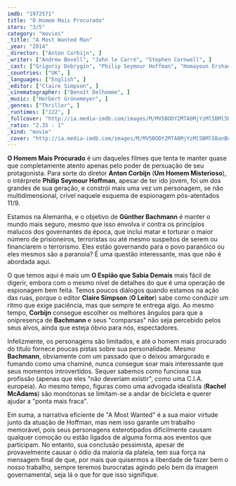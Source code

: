 ```yaml
---
imdb: "1972571"
title: "O Homem Mais Procurado"
stars: "3/5"
category: "movies"
_title: "A Most Wanted Man"
_year: "2014"
_director: ["Anton Corbijn", ]
_writer: ["Andrew Bovell", "John le Carré", "Stephen Cornwell", ]
_cast: ["Grigoriy Dobrygin", "Philip Seymour Hoffman", "Homayoun Ershadi", "Mehdi Dehbi", "Neil Malik Abdullah", "Nina Hoss", "Daniel Brühl", "Vicky Krieps", "Kostja Ullmann", ]
_countries: ["UK", ]
_languages: ["English", ]
_editor: ["Claire Simpson", ]
_cinematographer: ["Benoît Delhomme", ]
_music: ["Herbert Grönemeyer", ]
_genres: ["Thriller", ]
_runtimes: ["122", ]
_fullcover: "http://ia.media-imdb.com/images/M/MV5BODY2MTA0MjYzMl5BMl5BanBnXkFtZTgwOTE3NzE4MTE@.jpg"
_ratio: "2.35 : 1"
_kind: "movie"
_cover: "http://ia.media-imdb.com/images/M/MV5BODY2MTA0MjYzMl5BMl5BanBnXkFtZTgwOTE3NzE4MTE@._V1._SX94_SY140_.jpg"
---
```

__O Homem Mais Procurado__ é um daqueles filmes que tenta te manter quase que completamente atento apenas pelo poder de persuação de seu protagonista. Para sorte do diretor __Anton Corbijn__ (__Um Homem Misterioso__), o intérprete __Philip Seymour Hoffman__, apesar de ter ido jovem, foi um dos grandes de sua geração, e constrói mais uma vez um personagem, se não multidimensional, crível naquele esquema de espionagem pós-atentados 11/9.

Estamos na Alemanha, e o objetivo de __Günther Bachmann__ é manter o mundo mais seguro, mesmo que isso envolva ir contra os princípios malucos dos governantes da época, que inclui matar e torturar o maior número de prisioneiros, terroristas ou até mesmo suspeitos de serem ou financiarem o terrorismo. Eles estão governando para o povo paranóico ou eles mesmos são a paranoia? É uma questão interessante, mas que não é abordada aqui.

O que temos aqui é mais um __O Espião que Sabia Demais__ mais fácil de digerir, embora com o mesmo nível de detalhes do que é uma operação de espionagem bem feita. Temos poucos diálogos quando estamos na ação das ruas, porque o editor __Claire Simpson__ (__O Leitor__) sabe como conduzir um ritmo que exige paciência, mas que sempre te entrega algo. Ao mesmo tempo, __Corbijn__ consegue escolher os melhores ângulos para que a onipresença de __Bachmann__ e seus "comparsas" não seja percebido pelos seus alvos, ainda que esteja óbvio para nós, espectadores.

Infelizmente, os personagens são limitados, e até o homem mais procurado do título fornece poucas pistas sobre sua personalidade. Mesmo __Bachmann__, obviamente com um passado que o deixou amargurado e fumando como uma chaminé, nunca consegue soar mais interessante que seus momentos introvertidos. Sequer sabemos como funciona sua profissão (apenas que eles "não deveriam existir", como uma  C.I.A. europeia). Ao mesmo tempo, figuras como uma advogada idealista (__Rachel McAdams__) são monótonas se limitam-se a andar de bicicleta e querer ajudar a "ponta mais fraca".

Em suma, a narrativa eficiente de "A Most Wanted" é a sua maior virtude junto da atuação de Hoffman, mas nem isso garante um trabalho memorável, pois seus personagens esterotipados dificilmente causam qualquer comoção ou estão ligados de alguma forma aos eventos que participam. No entanto, sua conclusão pessimista, apesar de provavelmente causar o ódio da maioria da plateia, tem sua força na mensagem final de que, por mais que quisermos a liberdade de fazer bem o nosso trabalho, sempre teremos burocratas agindo pelo bem da imagem governamental, seja lá o que for que isso signifique.
